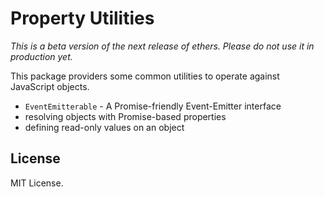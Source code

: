 Property Utilities
==================

*This is a beta version of the next release of ethers. Please do not use it in production yet.*

This package providers some common utilities to operate against
JavaScript objects.

- `EventEmitterable` - A Promise-friendly Event-Emitter interface
- resolving objects with Promise-based properties
- defining read-only values on an object

License
-------

MIT License.
